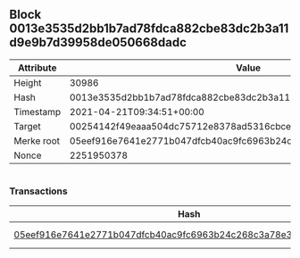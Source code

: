 ## Block 0013e3535d2bb1b7ad78fdca882cbe83dc2b3a11d9e9b7d39958de050668dadc

Attribute | Value
--- | ---
Height | 30986
Hash | 0013e3535d2bb1b7ad78fdca882cbe83dc2b3a11d9e9b7d39958de050668dadc
Timestamp | 2021-04-21T09:34:51+00:00
Target | 00254142f49eaaa504dc75712e8378ad5316cbcead634704b3734b6271167cc4
Merke root | 05eef916e7641e2771b047dfcb40ac9fc6963b24c268c3a78e3b01a938a182eb
Nonce | 2251950378

```

```

### Transactions

Hash | Amount
--- | ---
[05eef916e7641e2771b047dfcb40ac9fc6963b24c268c3a78e3b01a938a182eb](05eef916e7641e2771b047dfcb40ac9fc6963b24c268c3a78e3b01a938a182eb.md) | 10.00000000 SKEPTI 
